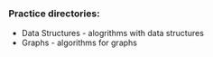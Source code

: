 
### Practice directories:
- Data Structures - alogrithms with data structures
- Graphs - algorithms for graphs

